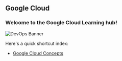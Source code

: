 ## Google Cloud
### Welcome to the Google Cloud Learning hub!
![DevOps Banner](https://media.licdn.com/dms/image/C4E12AQGutSaMcRi_CQ/article-cover_image-shrink_600_2000/0/1536595074491?e=2147483647&v=beta&t=LPRcdaKCPiWaOX46EwGOZFBWF-ZqCXqT35emarsmzXo)

Here's a quick shortcut index:
 - [Google Cloud Concepts](/GoogleCloud/concepts/concepts.md)
